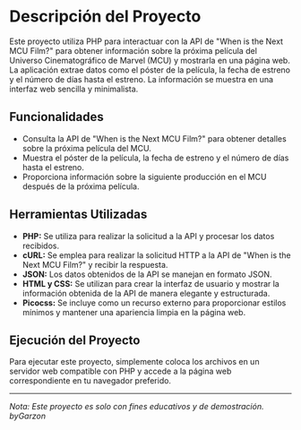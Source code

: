 # Descripción del Proyecto

Este proyecto utiliza PHP para interactuar con la API de "When is the Next MCU Film?" para obtener información sobre la próxima película del Universo Cinematográfico de Marvel (MCU) y mostrarla en una página web. La aplicación extrae datos como el póster de la película, la fecha de estreno y el número de días hasta el estreno. La información se muestra en una interfaz web sencilla y minimalista.

## Funcionalidades

- Consulta la API de "When is the Next MCU Film?" para obtener detalles sobre la próxima película del MCU.
- Muestra el póster de la película, la fecha de estreno y el número de días hasta el estreno.
- Proporciona información sobre la siguiente producción en el MCU después de la próxima película.

## Herramientas Utilizadas

- **PHP:** Se utiliza para realizar la solicitud a la API y procesar los datos recibidos.
- **cURL:** Se emplea para realizar la solicitud HTTP a la API de "When is the Next MCU Film?" y recibir la respuesta.
- **JSON:** Los datos obtenidos de la API se manejan en formato JSON.
- **HTML y CSS:** Se utilizan para crear la interfaz de usuario y mostrar la información obtenida de la API de manera elegante y estructurada.
- **Picocss:** Se incluye como un recurso externo para proporcionar estilos mínimos y mantener una apariencia limpia en la página web.

## Ejecución del Proyecto

Para ejecutar este proyecto, simplemente coloca los archivos en un servidor web compatible con PHP y accede a la página web correspondiente en tu navegador preferido.


---
*Nota: Este proyecto es solo con fines educativos y de demostración. byGarzon*




